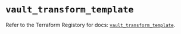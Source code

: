 # `vault_transform_template`

Refer to the Terraform Registory for docs: [`vault_transform_template`](https://registry.terraform.io/providers/hashicorp/vault/3.16.0/docs/resources/transform_template).
